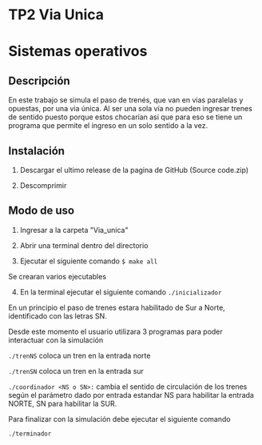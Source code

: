 # TP2 Via Unica

# Sistemas operativos

## Descripción

En este trabajo se simula el paso de trenés, que van en vias paralelas y opuestas, por una via única. Al ser una sola vía no pueden ingresar trenes de sentido puesto porque estos chocarían asi que para eso se tiene un programa que permite el ingreso en un solo sentido a la vez.


## Instalación

1) Descargar el ultimo release de la pagina de GitHub (Source code.zip)

2) Descomprimir


## Modo de uso

1) Ingresar a la carpeta "Via_unica"

2) Abrir una terminal dentro del directorio

3) Ejecutar el siguiente comando
```$ make all```

Se crearan varios ejecutables

4) En la terminal ejecutar el siguiente comando
```./inicializador```

En un principio el paso de trenes estara habilitado de Sur a Norte, identificado con las letras SN.

Desde este momento el usuario utilizara 3 programas para poder interactuar con la simulación

```./trenNS```  coloca un tren en la entrada norte

```./trenSN``` coloca un tren en la entrada sur

```./coordinador <NS o SN>:``` cambia el sentido de circulación de los trenes según el parámetro dado por entrada estandar NS para habilitar la entrada NORTE, SN para habilitar la SUR.


Para finalizar con la simulación debe ejecutar el siguiente comando

```./terminador```




